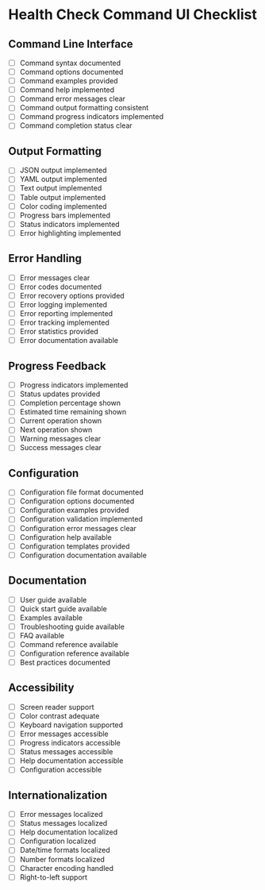 # Health Check Command UI Checklist

## Command Line Interface
- [ ] Command syntax documented
- [ ] Command options documented
- [ ] Command examples provided
- [ ] Command help implemented
- [ ] Command error messages clear
- [ ] Command output formatting consistent
- [ ] Command progress indicators implemented
- [ ] Command completion status clear

## Output Formatting
- [ ] JSON output implemented
- [ ] YAML output implemented
- [ ] Text output implemented
- [ ] Table output implemented
- [ ] Color coding implemented
- [ ] Progress bars implemented
- [ ] Status indicators implemented
- [ ] Error highlighting implemented

## Error Handling
- [ ] Error messages clear
- [ ] Error codes documented
- [ ] Error recovery options provided
- [ ] Error logging implemented
- [ ] Error reporting implemented
- [ ] Error tracking implemented
- [ ] Error statistics provided
- [ ] Error documentation available

## Progress Feedback
- [ ] Progress indicators implemented
- [ ] Status updates provided
- [ ] Completion percentage shown
- [ ] Estimated time remaining shown
- [ ] Current operation shown
- [ ] Next operation shown
- [ ] Warning messages clear
- [ ] Success messages clear

## Configuration
- [ ] Configuration file format documented
- [ ] Configuration options documented
- [ ] Configuration examples provided
- [ ] Configuration validation implemented
- [ ] Configuration error messages clear
- [ ] Configuration help available
- [ ] Configuration templates provided
- [ ] Configuration documentation available

## Documentation
- [ ] User guide available
- [ ] Quick start guide available
- [ ] Examples available
- [ ] Troubleshooting guide available
- [ ] FAQ available
- [ ] Command reference available
- [ ] Configuration reference available
- [ ] Best practices documented

## Accessibility
- [ ] Screen reader support
- [ ] Color contrast adequate
- [ ] Keyboard navigation supported
- [ ] Error messages accessible
- [ ] Progress indicators accessible
- [ ] Status messages accessible
- [ ] Help documentation accessible
- [ ] Configuration accessible

## Internationalization
- [ ] Error messages localized
- [ ] Status messages localized
- [ ] Help documentation localized
- [ ] Configuration localized
- [ ] Date/time formats localized
- [ ] Number formats localized
- [ ] Character encoding handled
- [ ] Right-to-left support 